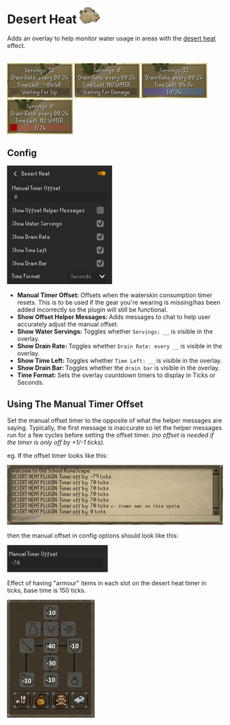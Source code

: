 # Desert Heat ![](icon.png)
Adds an overlay to help monitor water usage in areas with the [desert heat](https://oldschool.runescape.wiki/w/Desert_heat) effect.
######
![img.png](READMEimages/img.png)
![img_3.png](READMEimages/img_3.png)
![img_1.png](READMEimages/img_1.png)
![img_2.png](READMEimages/img_2.png)

## Config
![img_4.png](READMEimages/img_4.png)
- <b> Manual Timer Offset: </b> Offsets when the waterskin consumption timer resets. This is to be used if the gear you're wearing is missing/has been added incorrectly so the plugin will still be functional.
- <b> Show Offset Helper Messages: </b> Adds messages to chat to help user accurately adjust the manual offset.
- <b> Show Water Servings: </b> Toggles whether `Servings: __` is visible in the overlay.
- <b> Show Drain Rate: </b> Toggles whether `Drain Rate: every __` is visible in the overlay.
- <b> Show Time Left: </b> Toggles whether `Time Left: __` is visible in the overlay.
- <b> Show Drain Bar: </b> Toggles whether the `drain bar` is visible in the overlay.
- <b> Time Format: </b> Sets the overlay countdown timers to display in Ticks or Seconds.

## Using The Manual Timer Offset
Set the manual offset timer to the opposite of what the helper messages are saying. Typically,
the first message is inaccurate so let the helper messages run for a few cycles before setting
the offset timer. *(no offset is needed if the timer is only off by +1/-1 ticks).*

eg. If the offset timer looks like this:

![](READMEimages/offsetpic.png)

then the manual offset in config options should look like this:

![](READMEimages/img_6.png)

Effect of having "armour" items in each slot on the desert heat timer in ticks, base time is 150 ticks.

![](READMEimages/effectOfItems.png)

 
